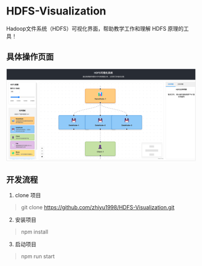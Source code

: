 # HDFS-Visualization

Hadoop文件系统（HDFS）可视化界面，帮助教学工作和理解 HDFS 原理的工具！

## 具体操作页面

![](./images/demo.png)

## 开发流程

1. clone 项目

> git clone https://github.com/zhiyu1998/HDFS-Visualization.git

2. 安装项目

> npm install

3. 启动项目

> npm run start